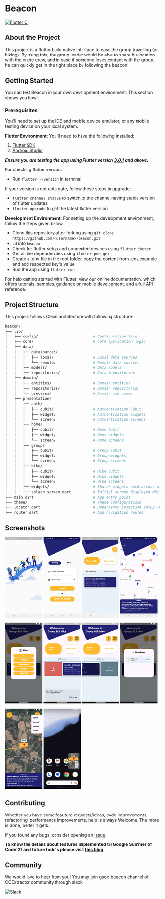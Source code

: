 # Beacon
[![Flutter CI](https://github.com/CCExtractor/beacon/actions/workflows/flutter-ci.yml/badge.svg)](https://github.com/CCExtractor/beacon/actions/workflows/flutter-ci.yml)

## About the Project

This project is a flutter build native interface to ease the group travelling (or hiking). By using this, the group leader would be able to share his location with the entire crew, and in case if someone loses contact with the group, he can quickly get in the right place by following the beacon.

## Getting Started

You can test Beacon in your own development environment. This section shows you how:

### Prerequisites

You'll need to set up the IDE and mobile device emulator, or any mobile testing device on your local system.

**Flutter Environment**: You'll need to have the following installed:
1. [Flutter SDK](https://flutter.dev/docs/get-started/install)
2. [Android Studio](https://developer.android.com/studio)

***Ensure you are testing the app using Flutter version [3.0.1](https://docs.flutter.dev/development/tools/sdk/releases?tab=windows) and above.***

For checking flutter version:
- Run `flutter --version` in terminal

If your version is not upto date, follow these steps to upgrade:
- `flutter channel stable` to switch to the channel having stable version of flutter updates
- `flutter upgrade` to get the latest flutter version

**Development Environment**: For setting up the development environment, follow the steps given below.

- Clone this repository after forking using `git clone https://github.com/<username>/beacon.git`
- `cd` into `beacon`
- Check for flutter setup and connected devices using `flutter doctor`
- Get all the dependencies using `flutter pub get`
- Create a .env file in the root folder, copy the content from .env.example and add respected key's value
- Run the app using `flutter run`

For help getting started with Flutter, view our
[online documentation](https://flutter.dev/docs), which offers tutorials,
samples, guidance on mobile development, and a full API reference.

## Project Structure

This project follows Clean architecture with following structure:

```bash
beacon/
├── lib/
│   ├── config/                         # Configuration files
│   ├── core/                           # Core application logic
│   ├── data/
│   │   ├── datasources/
│   │   │   ├── local/                  # Local data sources
│   │   │   └── remote/                 # Remote data sources
│   │   ├── models/                     # Data models
│   │   └── repositories/               # Data repositories
│   ├── domain/
│   │   ├── entities/                   # Domain entities
│   │   ├── repositories/               # Domain repositories
│   │   └── usecases/                   # Domain use cases
│   ├── presentation/
│   │   ├── auth/
│   │   │   ├── cubit/                  # Authentication Cubit
│   │   │   ├── widget/                 # Authentication widgets
│   │   │   └── screen/                 # Authentication screens
│   │   ├── home/
│   │   │   ├── cubit/                  # Home Cubit
│   │   │   ├── widget/                 # Home widgets
│   │   │   └── screen/                 # Home screens
│   │   ├── group/
│   │   │   ├── cubit/                  # Group Cubit
│   │   │   ├── widget/                 # Group widgets
│   │   │   └── screen/                 # Group screens
│   │   ├── hike/
│   │   │   ├── cubit/                  # Hike Cubit
│   │   │   ├── widget/                 # Hike widgets
│   │   │   └── screen/                 # Hike screens
│   │   ├── widgets/                    # Shared widgets used across all presentation folders
│   │   └── splash_screen.dart          # Initial screen displayed while loading
├── main.dart                           # App entry point
├── theme/                              # Theme configurations
├── locator.dart                        # Dependency injection setup (using get_it)
├── router.dart                         # App navigation routes
```

## Screenshots

<img src="screenshots/1.jpg" width="24%" /> <img src="screenshots/2.jpg" width="24%"/> <img src="screenshots/3.jpg" width="24%"/> <img src="screenshots/4.jpg" width="24%"/>

<img src="screenshots/5.png" width="24%" /> <img src="screenshots/6.png" width="24%"/> <img src="screenshots/7.png" width="24%"/> <img src="screenshots/8.png" width="24%"/>

<img src="screenshots/9.png" width="24%" /> <img src="screenshots/10.png" width="24%"/> 

## Contributing

Whether you have some feauture requests/ideas, code improvements, refactoring, performance improvements, help is always Welcome. The more is done, better it gets.

If you found any bugs, consider opening an [issue](https://github.com/CCExtractor/beacon/issues/new).

**To know the details about features implemented till Google Summer of Code'21 and future todo's please visit [this blog](https://blog.nishthab.tech/gsoc-2021-ccextractor-beacon)**

## Community

We would love to hear from you! You may join gsoc-beacon channel of CCExtractor community through slack:

[![Slack](https://img.shields.io/badge/chat-on_slack-purple.svg?style=for-the-badge&logo=slack)](https://ccextractor.org/public/general/support/)